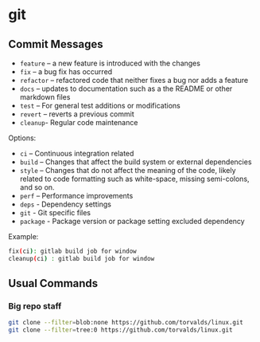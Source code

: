 # git

## Commit Messages

- `feature` – a new feature is introduced with the changes
- `fix` – a bug fix has occurred
- `refactor` – refactored code that neither fixes a bug nor adds a feature
- `docs` – updates to documentation such as a the README or other markdown files
- `test` –  For general test additions or modifications
- `revert` – reverts a previous commit
- `cleanup`- Regular code maintenance

Options:

- `ci` – Continuous integration related
- `build` – Changes that affect the build system or external dependencies
- `style` – Changes that do not affect the meaning of the code, likely related to code formatting such as white-space, missing semi-colons, and so on.
- `perf` – Performance improvements
- `deps` - Dependency settings
- `git`  - Git specific files
- `package` - Package version or package setting excluded dependency

Example:

```sh
fix(ci): gitlab build job for window
cleanup(ci) : gitlab build job for window
```

## Usual Commands

### Big repo staff

```sh
git clone --filter=blob:none https://github.com/torvalds/linux.git
git clone --filter=tree:0 https://github.com/torvalds/linux.git
```
